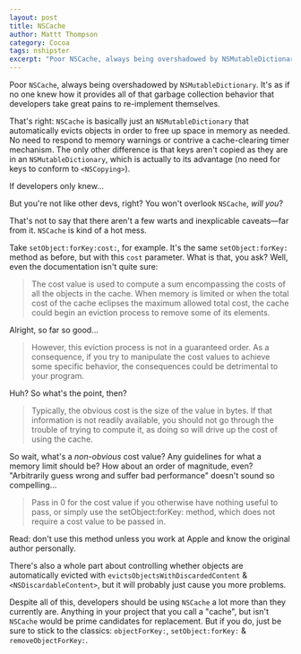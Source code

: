```yaml
---
layout: post
title: NSCache
author: Mattt Thompson
category: Cocoa
tags: nshipster
excerpt: "Poor NSCache, always being overshadowed by NSMutableDictionary. It's as if no one knew how it provides all of that garbage collection behavior that developers take great pains to re-implement themselves."
---
```


Poor `NSCache`, always being overshadowed by `NSMutableDictionary`. It's as if no one knew how it provides all of that garbage collection behavior that developers take great pains to re-implement themselves.

That's right: `NSCache` is basically just an `NSMutableDictionary` that automatically evicts objects in order to free up space in memory as needed. No need to respond to memory warnings or contrive a cache-clearing timer mechanism. The only other difference is that keys aren't copied as they are in an `NSMutableDictionary`, which is actually to its advantage (no need for keys to conform to `<NSCopying>`).

If developers only knew...

But you're not like other devs, right? You won't overlook `NSCache`, _will you_?

That's not to say that there aren't a few warts and inexplicable caveats—far from it. `NSCache` is kind of a hot mess.

Take `setObject:forKey:cost:`, for example. It's the same `setObject:forKey:` method as before, but with this `cost` parameter. What is that, you ask? Well, even the documentation isn't quite sure:

> The cost value is used to compute a sum encompassing the costs of all the objects in the cache. When memory is limited or when the total cost of the cache eclipses the maximum allowed total cost, the cache could begin an eviction process to remove some of its elements.

Alright, so far so good...

> However, this eviction process is not in a guaranteed order. As a consequence, if you try to manipulate the cost values to achieve some specific behavior, the consequences could be detrimental to your program.

Huh? So what's the point, then?

> Typically, the obvious cost is the size of the value in bytes. If that information is not readily available, you should not go through the trouble of trying to compute it, as doing so will drive up the cost of using the cache.

So wait, what's a _non-obvious_ cost value? Any guidelines for what a memory limit should be? How about an order of magnitude, even? "Arbitrarily guess wrong and suffer bad performance" doesn't sound so compelling...

> Pass in 0 for the cost value if you otherwise have nothing useful to pass, or simply use the setObject:forKey: method, which does not require a cost value to be passed in.

Read: don't use this method unless you work at Apple and know the original author personally.

There's also a whole part about controlling whether objects are automatically evicted with `evictsObjectsWithDiscardedContent` & `<NSDiscardableContent>`, but it will probably just cause you more problems.

Despite all of this, developers should be using `NSCache` a lot more than they currently are. Anything in your project that you call a "cache", but isn't `NSCache` would be prime candidates for replacement. But if you do, just be sure to stick to the classics: `objectForKey:`, `setObject:forKey:` & `removeObjectForKey:`.
